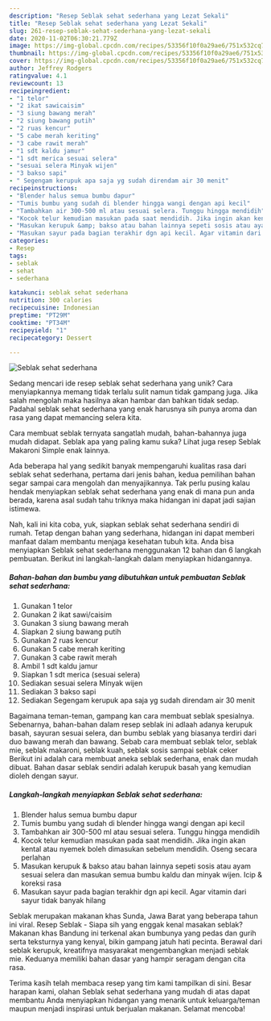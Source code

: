 ```yaml
---
description: "Resep Seblak sehat sederhana yang Lezat Sekali"
title: "Resep Seblak sehat sederhana yang Lezat Sekali"
slug: 261-resep-seblak-sehat-sederhana-yang-lezat-sekali
date: 2020-11-02T06:30:21.779Z
image: https://img-global.cpcdn.com/recipes/53356f10f0a29ae6/751x532cq70/seblak-sehat-sederhana-foto-resep-utama.jpg
thumbnail: https://img-global.cpcdn.com/recipes/53356f10f0a29ae6/751x532cq70/seblak-sehat-sederhana-foto-resep-utama.jpg
cover: https://img-global.cpcdn.com/recipes/53356f10f0a29ae6/751x532cq70/seblak-sehat-sederhana-foto-resep-utama.jpg
author: Jeffrey Rodgers
ratingvalue: 4.1
reviewcount: 13
recipeingredient:
- "1 telor"
- "2 ikat sawicaisim"
- "3 siung bawang merah"
- "2 siung bawang putih"
- "2 ruas kencur"
- "5 cabe merah keriting"
- "3 cabe rawit merah"
- "1 sdt kaldu jamur"
- "1 sdt merica sesuai selera"
- "sesuai selera Minyak wijen"
- "3 bakso sapi"
- " Segengam kerupuk apa saja yg sudah direndam air 30 menit"
recipeinstructions:
- "Blender halus semua bumbu dapur"
- "Tumis bumbu yang sudah di blender hingga wangi dengan api kecil"
- "Tambahkan air 300-500 ml atau sesuai selera. Tunggu hingga mendidih"
- "Kocok telur kemudian masukan pada saat mendidih. Jika ingin akan kental atau nyemek boleh dimasukan sebelum mendidih. Oseng secara perlahan"
- "Masukan kerupuk &amp; bakso atau bahan lainnya sepeti sosis atau ayam sesuai selera dan masukan semua bumbu kaldu dan minyak wijen. Icip &amp; koreksi rasa"
- "Masukan sayur pada bagian terakhir dgn api kecil. Agar vitamin dari sayur tidak banyak hilang"
categories:
- Resep
tags:
- seblak
- sehat
- sederhana

katakunci: seblak sehat sederhana 
nutrition: 300 calories
recipecuisine: Indonesian
preptime: "PT29M"
cooktime: "PT34M"
recipeyield: "1"
recipecategory: Dessert

---
```



![Seblak sehat sederhana](https://img-global.cpcdn.com/recipes/53356f10f0a29ae6/751x532cq70/seblak-sehat-sederhana-foto-resep-utama.jpg)

Sedang mencari ide resep seblak sehat sederhana yang unik? Cara menyiapkannya memang tidak terlalu sulit namun tidak gampang juga. Jika salah mengolah maka hasilnya akan hambar dan bahkan tidak sedap. Padahal seblak sehat sederhana yang enak harusnya sih punya aroma dan rasa yang dapat memancing selera kita.

Cara membuat seblak ternyata sangatlah mudah, bahan-bahannya juga mudah didapat. Seblak apa yang paling kamu suka? Lihat juga resep Seblak Makaroni Simple enak lainnya.

Ada beberapa hal yang sedikit banyak mempengaruhi kualitas rasa dari seblak sehat sederhana, pertama dari jenis bahan, kedua pemilihan bahan segar sampai cara mengolah dan menyajikannya. Tak perlu pusing kalau hendak menyiapkan seblak sehat sederhana yang enak di mana pun anda berada, karena asal sudah tahu triknya maka hidangan ini dapat jadi sajian istimewa.


Nah, kali ini kita coba, yuk, siapkan seblak sehat sederhana sendiri di rumah. Tetap dengan bahan yang sederhana, hidangan ini dapat memberi manfaat dalam membantu menjaga kesehatan tubuh kita. Anda bisa menyiapkan Seblak sehat sederhana menggunakan 12 bahan dan 6 langkah pembuatan. Berikut ini langkah-langkah dalam menyiapkan hidangannya.

<!--inarticleads1-->

##### Bahan-bahan dan bumbu yang dibutuhkan untuk pembuatan Seblak sehat sederhana:

1. Gunakan 1 telor
1. Gunakan 2 ikat sawi/caisim
1. Gunakan 3 siung bawang merah
1. Siapkan 2 siung bawang putih
1. Gunakan 2 ruas kencur
1. Gunakan 5 cabe merah keriting
1. Gunakan 3 cabe rawit merah
1. Ambil 1 sdt kaldu jamur
1. Siapkan 1 sdt merica (sesuai selera)
1. Sediakan sesuai selera Minyak wijen
1. Sediakan 3 bakso sapi
1. Sediakan  Segengam kerupuk apa saja yg sudah direndam air 30 menit


Bagaimana teman-teman, gampang kan cara membuat seblak spesialnya. Sebenarnya, bahan-bahan dalam resep seblak ini adlaah adanya kerupuk basah, sayuran sesuai selera, dan bumbu seblak yang biasanya terdiri dari duo bawang merah dan bawang. Sebab cara membuat seblak telor, seblak mie, seblak makaroni, seblak kuah, seblak sosis sampai seblak ceker Berikut ini adalah cara membuat aneka seblak sederhana, enak dan mudah dibuat. Bahan dasar seblak sendiri adalah kerupuk basah yang kemudian dioleh dengan sayur. 

<!--inarticleads2-->

##### Langkah-langkah menyiapkan Seblak sehat sederhana:

1. Blender halus semua bumbu dapur
1. Tumis bumbu yang sudah di blender hingga wangi dengan api kecil
1. Tambahkan air 300-500 ml atau sesuai selera. Tunggu hingga mendidih
1. Kocok telur kemudian masukan pada saat mendidih. Jika ingin akan kental atau nyemek boleh dimasukan sebelum mendidih. Oseng secara perlahan
1. Masukan kerupuk &amp; bakso atau bahan lainnya sepeti sosis atau ayam sesuai selera dan masukan semua bumbu kaldu dan minyak wijen. Icip &amp; koreksi rasa
1. Masukan sayur pada bagian terakhir dgn api kecil. Agar vitamin dari sayur tidak banyak hilang


Seblak merupakan makanan khas Sunda, Jawa Barat yang beberapa tahun ini viral. Resep Seblak - Siapa sih yang enggak kenal masakan seblak? Makanan khas Bandung ini terkenal akan bumbunya yang pedas dan gurih serta teksturnya yang kenyal, bikin gampang jatuh hati pecinta. Berawal dari seblak kerupuk, kreatifnya masyarakat mengembangkan menjadi seblak mie. Keduanya memiliki bahan dasar yang hampir seragam dengan cita rasa. 

Terima kasih telah membaca resep yang tim kami tampilkan di sini. Besar harapan kami, olahan Seblak sehat sederhana yang mudah di atas dapat membantu Anda menyiapkan hidangan yang menarik untuk keluarga/teman maupun menjadi inspirasi untuk berjualan makanan. Selamat mencoba!
